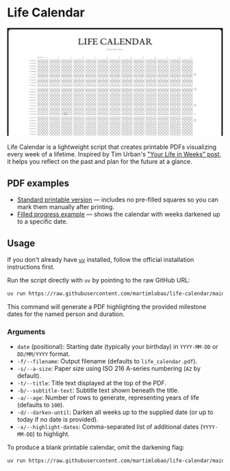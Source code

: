 # Life Calendar

![Life Calendar](./static/banner.png)

Life Calendar is a lightweight script that creates printable PDFs visualizing every week of a lifetime. Inspired by Tim Urban's ["Your Life in Weeks" post](https://waitbutwhy.com/2014/05/life-weeks.html), it helps you reflect on the past and plan for the future at a glance.

## PDF examples

* [Standard printable version](./static/life_calendar.pdf) — includes no pre-filled squares so you can mark them manually after printing.
* [Filled progress example](./static/life_calendar-darkened.pdf) — shows the calendar with weeks darkened up to a specific date.

## Usage

If you don't already have [`uv`](https://docs.astral.sh/uv/getting-started/installation/) installed, follow the official installation instructions first.

Run the script directly with `uv` by pointing to the raw GitHub URL:

```bash
uv run https://raw.githubusercontent.com/martimlobao/life-calendar/main/life_calendar.py 1990-08-06 -d -a 100 -b "Martim Lobao" -x 2010-05-15,2015-09-10,2020-12-31,2024-07-04
```

This command will generate a PDF highlighting the provided milestone dates for the named person and duration.

### Arguments

* `date` (positional): Starting date (typically your birthday) in `YYYY-MM-DD` or `DD/MM/YYYY` format.
* `-f/--filename`: Output filename (defaults to `life_calendar.pdf`).
* `-s/--a-size`: Paper size using ISO 216 A-series numbering (`A2` by default).
* `-t/--title`: Title text displayed at the top of the PDF.
* `-b/--subtitle-text`: Subtitle text shown beneath the title.
* `-a/--age`: Number of rows to generate, representing years of life (defaults to `100`).
* `-d/--darken-until`: Darken all weeks up to the supplied date (or up to today if no date is provided).
* `-x/--highlight-dates`: Comma-separated list of additional dates (`YYYY-MM-DD`) to highlight.

To produce a blank printable calendar, omit the darkening flag:

```bash
uv run https://raw.githubusercontent.com/martimlobao/life-calendar/main/life_calendar.py 1990-08-06 -a 100 -b "Martim Lobao"
```
